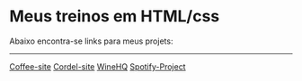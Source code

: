 
 <h1>Meus treinos em HTML/css</h1>
 <p>Abaixo encontra-se links para meus projets:</p>
<hr>
<a href="https://archgabs.github.io/html-exercises/coffee-site/index.html">Coffee-site</a>
<a href="https://archgabs.github.io/html-exercises/desafios-exercicios-guanabara/cordel/">Cordel-site</a>
<a href="https://archgabs.github.io/html-exercises/wine-hq-site/">WineHQ</a>
<a href="https://archgabs.github.io/html-exercises/spotify-project/index.html">Spotify-Project</a>

